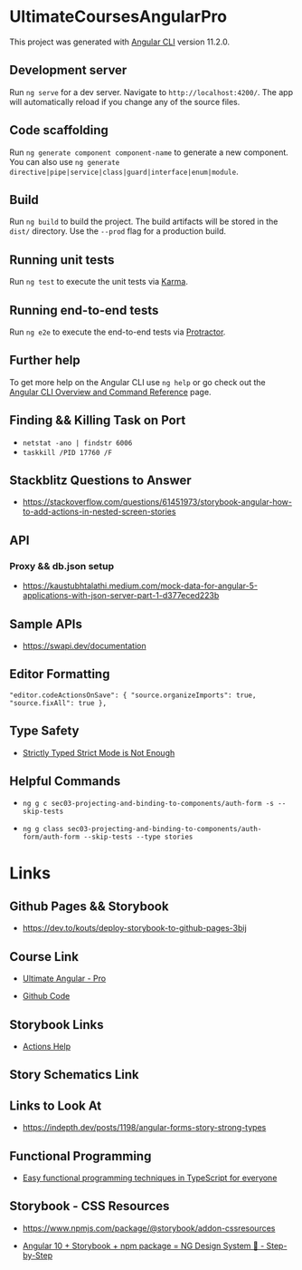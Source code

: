 # UltimateCoursesAngularPro

This project was generated with [Angular CLI](https://github.com/angular/angular-cli) version 11.2.0.

## Development server

Run `ng serve` for a dev server. Navigate to `http://localhost:4200/`. The app will automatically reload if you change any of the source files.

## Code scaffolding

Run `ng generate component component-name` to generate a new component. You can also use `ng generate directive|pipe|service|class|guard|interface|enum|module`.

## Build

Run `ng build` to build the project. The build artifacts will be stored in the `dist/` directory. Use the `--prod` flag for a production build.

## Running unit tests

Run `ng test` to execute the unit tests via [Karma](https://karma-runner.github.io).

## Running end-to-end tests

Run `ng e2e` to execute the end-to-end tests via [Protractor](http://www.protractortest.org/).

## Further help

To get more help on the Angular CLI use `ng help` or go check out the [Angular CLI Overview and Command Reference](https://angular.io/cli) page.

## Finding && Killing Task on Port

- `netstat -ano | findstr 6006`
- `taskkill /PID 17760 /F`

## Stackblitz Questions to Answer

- https://stackoverflow.com/questions/61451973/storybook-angular-how-to-add-actions-in-nested-screen-stories

## API

### Proxy && db.json setup

- https://kaustubhtalathi.medium.com/mock-data-for-angular-5-applications-with-json-server-part-1-d377eced223b

## Sample APIs

- https://swapi.dev/documentation

## Editor Formatting

`"editor.codeActionsOnSave": { "source.organizeImports": true, "source.fixAll": true },`

## Type Safety

- [Strictly Typed Strict Mode is Not Enough](https://medium.com/@cyrilletuzi/typescript-strictly-typed-strict-mode-is-not-enough-40df698e2deb)

## Helpful Commands

- `ng g c sec03-projecting-and-binding-to-components/auth-form -s --skip-tests`

- `ng g class sec03-projecting-and-binding-to-components/auth-form/auth-form --skip-tests --type stories`

# Links
## Github Pages && Storybook

- https://dev.to/kouts/deploy-storybook-to-github-pages-3bij
## Course Link

- [Ultimate Angular - Pro](https://app.ultimatecourses.com/course/angular-pro/using-ng-content-with-projection-slots)

- [Github Code](https://github.com/ultimatecourses/angular-pro-src/blob/master)

## Storybook Links

- [Actions Help](https://storybook.js.org/docs/angular/essentials/actions)

## Story Schematics Link

<!-- 
- [ngx-schematics-for-storybook](https://github.com/kimamula/ngx-schematics-for-storybook)
- `npm i ngx-schematics-for-storybook @storybook/cli --save-dev`
- `ng generate ngx-schematics-for-storybook:component foo` 
-->

<!-- ./node_modules/@angular-devkit/schematics/collection-schema.json -->

## Links to Look At

- https://indepth.dev/posts/1198/angular-forms-story-strong-types

## Functional Programming

- [Easy functional programming techniques in TypeScript for everyone](https://deepu.tech/functional-programming-in-typescript/)

## Storybook - CSS Resources

- https://www.npmjs.com/package/@storybook/addon-cssresources

- [Angular 10 + Storybook + npm package = NG Design System 💜 - Step-by-Step](https://dev.to/activenode/angular-10-storybook-npm-package-ng-design-system-step-by-step-2dn2)
